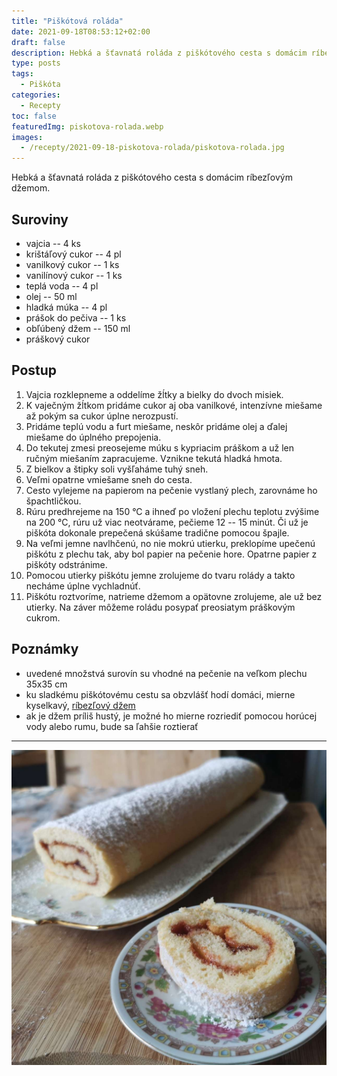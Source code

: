 ```yaml
---
title: "Piškótová roláda"
date: 2021-09-18T08:53:12+02:00
draft: false
description: Hebká a šťavnatá roláda z piškótového cesta s domácim ríbezľovým džemom.
type: posts
tags:
  - Piškóta
categories:
  - Recepty
toc: false
featuredImg: piskotova-rolada.webp
images:
  - /recepty/2021-09-18-piskotova-rolada/piskotova-rolada.jpg
---
```


Hebká a šťavnatá roláda z piškótového cesta s domácim ríbezľovým džemom.

## Suroviny

- vajcia -- 4 ks
- krištáľový cukor -- 4 pl
- vanilkový cukor -- 1 ks
- vanilínový cukor -- 1 ks
- teplá voda -- 4 pl
- olej -- 50 ml
- hladká múka -- 4 pl
- prášok do pečiva -- 1 ks
- obľúbený džem -- 150 ml
- práškový cukor

## Postup

1. Vajcia rozklepneme a oddelíme žĺtky a bielky do dvoch misiek.
2. K vaječným žĺtkom pridáme cukor aj oba vanilkové, intenzívne miešame až pokým sa cukor úplne nerozpustí.
3. Pridáme teplú vodu a furt miešame, neskôr pridáme olej a ďalej miešame do úplného prepojenia.
4. Do tekutej zmesi preosejeme múku s kypriacim práškom a už len ručným miešaním zapracujeme. Vznikne tekutá hladká hmota.
5. Z bielkov a štipky soli vyšľaháme tuhý sneh.
6. Veľmi opatrne vmiešame sneh do cesta.
7. Cesto vylejeme na papierom na pečenie vystlaný plech, zarovnáme ho špachtličkou.
8. Rúru predhrejeme na 150 °C a ihneď po vložení plechu teplotu zvýšime na 200 °C, rúru už viac neotvárame, pečieme 12 -- 15 minút. Či už je piškóta dokonale prepečená skúšame tradične pomocou špajle.
9. Na veľmi jemne navlhčenú, no nie mokrú utierku, preklopíme upečenú piškótu z plechu tak, aby bol papier na pečenie hore. Opatrne papier z piškóty odstránime.
10. Pomocou utierky piškótu jemne zrolujeme do tvaru rolády a takto necháme úplne vychladnúť.
11. Piškótu roztvoríme, natrieme džemom a opätovne zrolujeme, ale už bez utierky. Na záver môžeme roládu posypať preosiatym práškovým cukrom.

## Poznámky

- uvedené množstvá surovín su vhodné na pečenie na veľkom plechu 35x35 cm
- ku sladkému piškótovému cestu sa obzvlášť hodí domáci, mierne kyselkavý, [ríbezľový džem](/recepty/2020-06-01-ribezlovy-dzem/)
- ak je džem príliš hustý, je možné ho mierne rozriediť pomocou horúcej vody alebo rumu, bude sa ľahšie roztierať

---

![Piškótová roláda](piskotova-rolada.jpg "Piškótová roláda (autor: zwieratko, 2021)")
